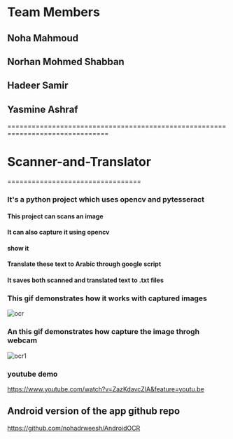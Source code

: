 # Team Members
## Noha Mahmoud
## Norhan Mohmed Shabban
## Hadeer Samir
## Yasmine Ashraf
===============================================================================
# Scanner-and-Translator
=================================
### It's a python project which uses opencv and pytesseract

#### This project can scans an image  
#### It can also capture it using opencv
#### show it 
#### Translate these text to Arabic through google script
#### It saves both scanned and translated text to .txt files
### This gif demonstrates how it works with captured images
![ocr](https://user-images.githubusercontent.com/20757813/39425526-2cd7b728-4c7c-11e8-858b-54e61375dcc9.gif)

### An this gif demonstrates how capture the image throgh webcam
![ocr1](https://user-images.githubusercontent.com/20757813/39425581-72684172-4c7c-11e8-850e-22197e6589e1.gif)

### youtube demo
https://www.youtube.com/watch?v=ZazKdavcZlA&feature=youtu.be

## Android version of the app github repo
https://github.com/nohadrweesh/AndroidOCR

